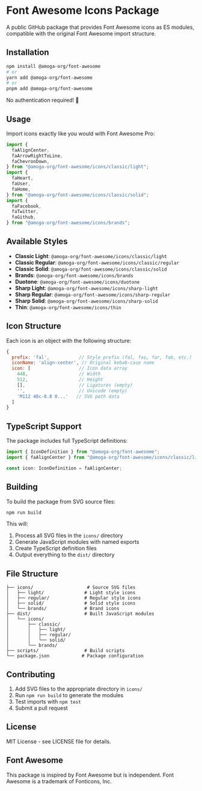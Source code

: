 # Font Awesome Icons Package

A public GitHub package that provides Font Awesome icons as ES modules, compatible with the original Font Awesome import structure.

## Installation

```bash
npm install @amoga-org/font-awesome
# or
yarn add @amoga-org/font-awesome
# or  
pnpm add @amoga-org/font-awesome
```

No authentication required! 🎉

## Usage

Import icons exactly like you would with Font Awesome Pro:

```javascript
import {
  faAlignCenter,
  faArrowRightToLine,
  faChevronDown,
} from "@amoga-org/font-awesome/icons/classic/light";
import {
  faHeart,
  faUser,
  faHome,
} from "@amoga-org/font-awesome/icons/classic/solid";
import {
  faFacebook,
  faTwitter,
  faGithub,
} from "@amoga-org/font-awesome/icons/brands";
```

## Available Styles

- **Classic Light**: `@amoga-org/font-awesome/icons/classic/light`
- **Classic Regular**: `@amoga-org/font-awesome/icons/classic/regular`
- **Classic Solid**: `@amoga-org/font-awesome/icons/classic/solid`
- **Brands**: `@amoga-org/font-awesome/icons/brands`
- **Duotone**: `@amoga-org/font-awesome/icons/duotone`
- **Sharp Light**: `@amoga-org/font-awesome/icons/sharp-light`
- **Sharp Regular**: `@amoga-org/font-awesome/icons/sharp-regular`
- **Sharp Solid**: `@amoga-org/font-awesome/icons/sharp-solid`
- **Thin**: `@amoga-org/font-awesome/icons/thin`

## Icon Structure

Each icon is an object with the following structure:

```javascript
{
  prefix: 'fal',           // Style prefix (fal, fas, far, fab, etc.)
  iconName: 'align-center', // Original kebab-case name
  icon: [                  // Icon data array
    448,                   // Width
    512,                   // Height
    [],                    // Ligatures (empty)
    '',                    // Unicode (empty)
    'M112 48c-8.8 0...'   // SVG path data
  ]
}
```

## TypeScript Support

The package includes full TypeScript definitions:

```typescript
import { IconDefinition } from "@amoga-org/font-awesome";
import { faAlignCenter } from "@amoga-org/font-awesome/icons/classic/light";

const icon: IconDefinition = faAlignCenter;
```

## Building

To build the package from SVG source files:

```bash
npm run build
```

This will:

1. Process all SVG files in the `icons/` directory
2. Generate JavaScript modules with named exports
3. Create TypeScript definition files
4. Output everything to the `dist/` directory

## File Structure

```
├── icons/                    # Source SVG files
│   ├── light/               # Light style icons
│   ├── regular/             # Regular style icons
│   ├── solid/               # Solid style icons
│   └── brands/              # Brand icons
├── dist/                    # Built JavaScript modules
│   └── icons/
│       ├── classic/
│       │   ├── light/
│       │   ├── regular/
│       │   └── solid/
│       └── brands/
├── scripts/                 # Build scripts
└── package.json            # Package configuration
```

## Contributing

1. Add SVG files to the appropriate directory in `icons/`
2. Run `npm run build` to generate the modules
3. Test imports with `npm test`
4. Submit a pull request

## License

MIT License - see LICENSE file for details.

## Font Awesome

This package is inspired by Font Awesome but is independent. Font Awesome is a trademark of Fonticons, Inc.
